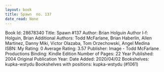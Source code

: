```yaml
---
layout: book
title: Spawn  no. 137
date_read: None
---
```


Book Id: 28678340
Title: Spawn #137
Author: Brian Holguin
Author l-f: Holguin, Brian
Additional Authors: Todd McFarlane, Brian Haberlin, Allen Martinez, Danny Miki, Victor Olazaba, Tom Orzechowski, Angel  Medina
ISBN: 
My Rating: 0
Average Rating: 3.57
Publisher: Image - Todd McFarlane Productions
Binding: Kindle Edition
Number of Pages: 22
Year Published: 2004
Original Publication Year: 
Date Added: 2020/04/02
Bookshelves: kupka-wstydu
Bookshelves with positions: kupka-wstydu (#1061)

